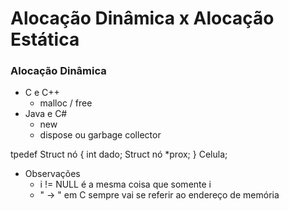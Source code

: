# Alocação Dinâmica x Alocação Estática

### Alocação Dinâmica
* C e C++
  * malloc / free
* Java e C#
  * new
  * dispose ou garbage collector
 
tpedef Struct nó {
  int dado;
  Struct nó *prox;
} Celula;

* Observações 
  * i != NULL é a mesma coisa que somente i
  * " -> " em C sempre vai se referir ao endereço de memória
